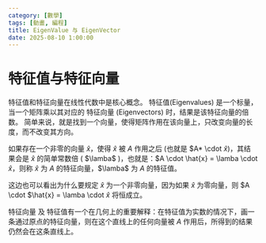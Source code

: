 ```yaml
---
category: [數學]
tags: [動畫, 編程]
title: EigenValue 与 EigenVector
date: 2025-08-10 1:00:00
---
```


<style>
  table {
    width: 100%
    }
  td {
    vertical-align: center;
    text-align: center;
  }
  table.inputT{
    margin: 10px;
    width: auto;
    margin-left: auto;
    margin-right: auto;
    border: none;
  }
  input{
    text-align: center;
    padding: 0px 10px;
  }
</style>

# 特征值与特征向量

特征值和特征向量在线性代数中是核心概念。 特征值(Eigenvalues) 是一个标量，当一个矩阵乘以其对应的 特征向量 (Eigenvectors) 时，结果是该特征向量的倍数。 简单来说，就是找到一个向量，使得矩阵作用在该向量上，只改变向量的长度，而不改变其方向。 

如果存在一个非零的向量 $\hat{x}$，使得 $\hat{x}$ 被 $A$ 作用之后 (也就是 $A* \cdot $\hat{x}$)，其结果会是 $\hat{x}$ 的简单常数倍 ( $\lamba$ )，也就是：$A \cdot \hat{x} = \lamba \cdot $\hat{x}$，则称 $\hat{x}$ 为 $A$ 的特征向量，$\lamba$ 为 $A$ 的特征值。

这边也可以看出为什么要规定 $\hat{x}$ 为一个非零向量，因为如果 $\hat{x}$ 为零向量，则 $A \cdot $\hat{x} = \lamba \cdot $\hat{x}$ 将恒成立。

特征向量 及 特征值有一个在几何上的重要解释：在特征值为实数的情况下，画一条通过原点的特征向量，则在这个直线上的任何向量被 $A$ 作用后，所得到的结果仍然会在这条直线上。